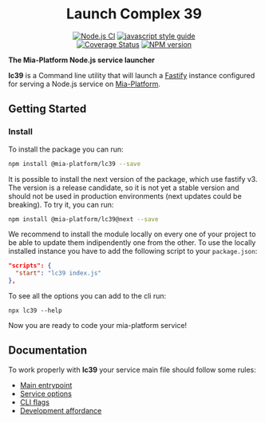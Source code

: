 <div align="center">

# Launch Complex 39

[![Node.js CI][action-status-svg]][github-action]
[![javascript style guide][standard-mia-svg]][standard-mia]  
[![Coverage Status][coverall-svg]][coverall-io]
[![NPM version][npmjs-svg]][npmjs-com]

</div>

**The Mia-Platform Node.js service launcher**

**lc39** is a Command line utility that will launch a [Fastify][fastify] instance configured
for serving a Node.js service on [Mia-Platform][mia-platform].

## Getting Started

### Install

To install the package you can run:

```sh
npm install @mia-platform/lc39 --save
```

It is possible to install the next version of the package, which use fastify v3. The version is a release candidate,
so it is not yet a stable version and should not be used in production environments (next updates could be breaking).
To try it, you can run:

```sh
npm install @mia-platform/lc39@next --save
```

We recommend to install the module locally on every one of your project to be able to
update them indipendently one from the other. To use the locally installed instance you
have to add the following script to your `package.json`:

```json
"scripts": {
  "start": "lc39 index.js"
},
```

To see all the options you can add to the cli run:

```
npx lc39 --help
```

Now you are ready to code your mia-platform service!

## Documentation

To work properly with **lc39** your service main file should follow some rules:
* [Main entrypoint](./docs/main-entrypoint.md)
* [Service options](./docs/service-options.md)
* [CLI flags](./docs/cli-flags.md)
* [Development affordance](./docs/development-affordance.md)

[action-status-svg]: https://github.com/mia-platform/lc39/actions/workflows/node.js.yml/badge.svg
[github-action]: https://github.com/mia-platform/lc39/actions/workflows/node.js.yml
[standard-mia-svg]: https://img.shields.io/badge/code_style-standard--mia-orange.svg
[standard-mia]: https://github.com/mia-platform/eslint-config-mia
[coverall-svg]: https://coveralls.io/repos/github/mia-platform/lc39/badge.svg
[coverall-io]: https://coveralls.io/github/mia-platform/lc39
[npmjs-svg]: https://img.shields.io/npm/v/@mia-platform/lc39.svg?logo=npm
[npmjs-com]: https://www.npmjs.com/package/@mia-platform/lc39

[fastify]: https://www.fastify.io/
[mia-platform]: https://www.mia-platform.eu/
[pino]: http://getpino.io/
